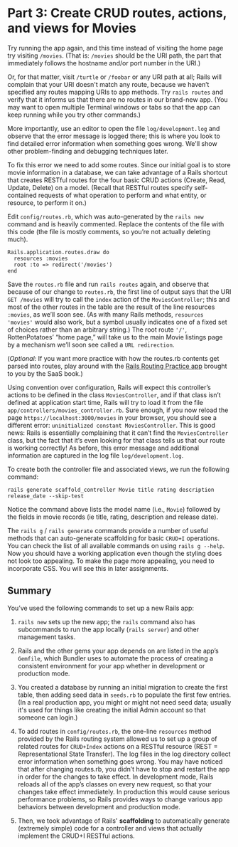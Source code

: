 # Part 3: Create CRUD routes, actions, and views for Movies
Try running the app again, and this time instead of visiting the home page try visiting `/movies`.  (That is: `/movies` should be the URI path, the part that immediately follows the hostname and/or port number in the URI.)

Or, for that matter, visit `/turtle` or `/foobar` or any URI path at all; Rails will complain that your URI doesn't match any route, because we haven’t specified any routes mapping URIs to app methods. Try `rails routes` and verify that it informs us that there are no routes in our brand-new app. (You may want to open multiple Terminal windows or tabs so that the app can keep running while you try other commands.)

More importantly, use an editor to open the file `log/development.log` and observe that the error message is logged there; this is where you look to find detailed error information when something goes wrong.  We'll show other problem-finding and debugging techniques later.

To fix this error we need to add some routes. Since our initial goal is to store movie information in a database, we can take advantage of a Rails shortcut that creates RESTful routes for the four basic CRUD actions  (Create, Read, Update, Delete) on a model. (Recall that RESTful routes specify self-contained requests of what operation to perform and what entity, or resource, to perform it on.)

Edit `config/routes.rb`, which was auto-generated by the `rails new` command and is heavily commented. Replace the contents of the file with this code (the file is mostly comments, so you’re not actually deleting much).
```
Rails.application.routes.draw do
  resources :movies
  root :to => redirect('/movies')
end
```


Save the `routes.rb` file and run `rails routes` again, and observe that because of our change to `routes.rb`, the first line of output says that the URI `GET /movies` will try to call the `index` action of the `MoviesController`; this and most of the other routes in the table are the result of the line resources `:movies`, as we’ll soon see.  (As with many Rails methods, `resources 'movies'` would also work, but a symbol usually indicates one of a fixed set of choices rather than an arbitrary string.) The root route `'/'`, RottenPotatoes’ “home page,” will take us to the main Movie listings page by a mechanism we’ll soon see called a `URL redirection`.

(*Optional:* If you want more practice with how the routes.rb contents get parsed into routes, play around with the [Rails Routing Practice app](https://rails-routing-practice.herokuapp.com/) brought to you by the SaaS book.)

Using convention over configuration, Rails will expect this controller’s actions to be defined in the class `MoviesController`, and if that class isn’t defined at application start time, Rails will try to load it from the file `app/controllers/movies_controller.rb`. Sure enough, if you now reload the page `https://localhost:3000/movies` in your browser, you should see a different error: `uninitialized constant MoviesController`. This is good news: Rails is essentially complaining that it can’t find the `MoviesController` class, but the fact that it’s even looking for that class tells us that our route is working correctly! As before, this error message and additional information are captured in the log file `log/development.log`.

To create both the controller file and associated views, we run the following command:
```
rails generate scaffold_controller Movie title rating description release_date --skip-test
```

Notice the command above lists the model name (i.e., `Movie`) followed by the fields in movie records (ie title, rating, description and release date).

The `rails g` / `rails generate` commands provide a number of useful methods that can auto-generate scaffolding for basic `CRUD+I` operations. You can check the list of all available commands on using `rails g --help`. Now you should have a working application even though the styling does not look too appealing. To make the page more appealing, you need to incorporate CSS. You will see this in later assignments.

## Summary

You’ve used the following commands to set up a new Rails app:

1. `rails new` sets up the new app; the `rails` command also has subcommands to run the app locally (`rails server`) and other management tasks.

2. Rails and the other gems your app depends on are listed in the app’s `Gemfile`, which Bundler uses to automate the process of creating a consistent environment for your app whether in development or production mode.

3. You created a database by running an initial migration to create the first table, then adding seed data in `seeds.rb` to populate the first few entries.  (In a real production app, you might or might not need seed data; usually it's used for things like creating the initial Admin account so that someone can login.)

4. To add routes in `config/routes.rb`, the one-line `resources` method provided by the Rails routing system allowed us to set up a group of related routes for `CRUD+Index` actions on a RESTful resource (REST = Representational State Transfer). The log files in the log directory collect error information when something goes wrong. You may have noticed that after changing routes.rb, you didn’t have to stop and restart the app in order for the changes to take effect.  In development mode, Rails reloads all of the app’s classes on every new request, so that your changes take effect immediately.  In production this would cause serious performance problems, so Rails provides ways to change various app behaviors between development and production mode.

5. Then, we took advantage of Rails' **scaffolding** to automatically generate (extremely simple) code for a controller and views that actually implement the CRUD+I RESTful actions.